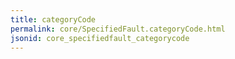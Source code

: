 ```yaml
---
title: categoryCode
permalink: core/SpecifiedFault.categoryCode.html
jsonid: core_specifiedfault_categorycode
---
```

